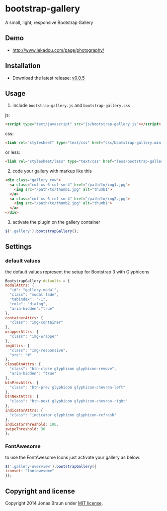 bootstrap-gallery
=================

A small, light, responsive Bootstrap Gallery

## Demo

* http://www.iekadou.com/page/photography/


## Installation

* Download the latest release: [v0.0.5](https://github.com/iekadou/bootstrap-gallery/archive/0.0.5.zip)

## Usage

1. include `bootstrap-gallery.js` and `bootstrap-gallery.css`
  
  js:
  ```html
<script type="text/javascript" src="js/bootstrap-gallery.js"></script>
  ```
  css:
  ```html
<link rel="stylesheet" type="text/css" href="css/bootstrap-gallery.min.css">
  ```
  or less:
  ```html
<link rel="stylesheet/less" type="text/css" href="less/bootstrap-gallery.less">
  ```

2. code your gallery with markup like this

  ```html
  <div class="gallery row">
    <a class="col-xs-6 col-sm-4" href="/path/to/img1.jpg">
      <img src="/path/to/thumb1.jpg" alt="thumb1">
    </a>
    <a class="col-xs-6 col-sm-4" href="/path/to/img2.jpg">
      <img src="/path/to/thumb2.jpg" alt="thumb1">
    </a>
  </div>
  ```

3. activate the plugin on the gallery container
  
  ```javascript
$('.gallery').bootstrapGallery();
  ```

## Settings

### default values

the default values represent the setup for Bootstrap 3 with Glyphicons

  ```javascript
BootstrapGallery.defaults = {
  modalAttrs: {
    "id": "gallery-modal",
  	"class": "modal fade",
  	"tabindex": "-1",
  	"role": "dialog",
  	"aria-hidden":"true"
  },
  containerAttrs: {
    "class": "img-container"
  },
  wrapperAttrs: {
    "class": "img-wrapper"
  },
  imgAttrs: {
    "class": "img-responsive",
    "src": "#"
  },
  closeBtnAttrs: {
    "class": "btn-close glyphicon glyphicon-remove",
    "aria-hidden": "true"
  },
  btnPrevAttrs: {
    "class": "btn-prev glyphicon glyphicon-chevron-left"
  },
  btnNextAttrs: {
    "class": "btn-next glyphicon glyphicon-chevron-right"
  },
  indicatorAttrs: {
    "class": "indicator glyphicon glyphicon-refresh"
  },
  indicatorThreshold: 100,
  swipeThreshold: 30
};
  ```
  
### FontAwesome

  to use the FontAwesome Icons just activate your gallery as below:

  ```javascript
$('.gallery-overview').bootstrapGallery({
  iconset: "fontawesome"
});
  ```

## Copyright and license

Copyright 2014 Jonas Braun under [MIT license](https://github.com/iekadou/bootstrap-gallery/blob/master/LICENSE).
